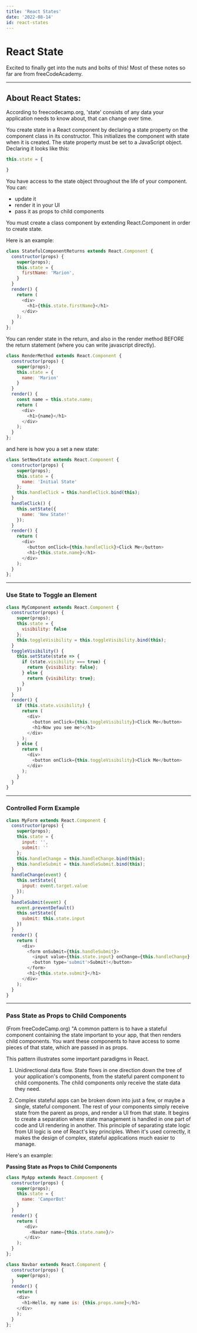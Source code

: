 ```yaml
---
title: 'React States'
date: '2022-08-14'
id: react-states
---
```


# React State
Excited to finally get into the nuts and bolts of this! Most of these notes so far are from freeCodeAcademy.

---

## About React States:

 According to freecodecamp.org, 'state' consists of any data your application needs to know about, that can change over time.  
 
 You create state in a React component by declaring a state property on the component class in its constructor. This initializes the component with state when it is created. The state property must be set to a JavaScript object. Declaring it looks like this:

 ```javascript
 this.state = {

}
 ```

You have access to the state object throughout the life of your component. You can:
 - update it
 - render it in your UI
 - pass it as props to child components
 
You must create a class component by extending React.Component in order to create state.

Here is an example:

```javascript
class StatefulComponentReturns extends React.Component {
  constructor(props) {
    super(props);
    this.state = {
      firstName: 'Marion',
    }
  }
  render() {
    return (
      <div>
        <h1>{this.state.firstName}</h1>
      </div>
    );
  }
};
```

You can render state in the return, and also in the render method BEFORE the return statement (where you can write javascript directly).

```javascript
class RenderMethod extends React.Component {
  constructor(props) {
    super(props);
    this.state = {
      name: 'Marion'
    }
  }
  render() {
    const name = this.state.name;
    return (
      <div>
        <h1>{name}</h1>
      </div>
    );
  }
};
```

and here is how you a set a new state:

```javascript
class SetNewState extends React.Component {
  constructor(props) {
    super(props);
    this.state = {
      name: 'Initial State'
    };
    this.handleClick = this.handleClick.bind(this);
  }
  handleClick() {
    this.setState({
      name: 'New State!'
    });
  }
  render() {
    return (
      <div>
        <button onClick={this.handleClick}>Click Me</button>
        <h1>{this.state.name}</h1>
      </div>
    );
  }
};
```
---

### Use State to Toggle an Element

```javascript
class MyComponent extends React.Component {
  constructor(props) {
    super(props);
    this.state = {
      visibility: false
    };
    this.toggleVisibility = this.toggleVisibility.bind(this);
  }
  toggleVisibility() {
    this.setState(state => {
      if (state.visibility === true) {
        return {visibility: false};
      } else {
        return {visibility: true};
      }
    })
  }
  render() {
    if (this.state.visibility) {
      return (
        <div>
          <button onClick={this.toggleVisibility}>Click Me</button>
          <h1>Now you see me!</h1>
        </div>
      );
    } else {
      return (
        <div>
          <button onClick={this.toggleVisibility}>Click Me</button>
        </div>
      );
    }
  }
}
```

---

### Controlled Form Example

```javascript
class MyForm extends React.Component {
  constructor(props) {
    super(props);
    this.state = {
      input: '',
      submit: ''
    };
    this.handleChange = this.handleChange.bind(this);
    this.handleSubmit = this.handleSubmit.bind(this);
  }
  handleChange(event) {
    this.setState({
      input: event.target.value
    });
  }
  handleSubmit(event) {
    event.preventDefault()
    this.setState({
      submit: this.state.input
    })
  }
  render() {
    return (
      <div>
        <form onSubmit={this.handleSubmit}>
          <input value={this.state.input} onChange={this.handleChange} />
          <button type='submit'>Submit!</button>
        </form>
        <h1>{this.state.submit}</h1>
      </div>
    );
  }
}
```

---

### Pass State as Props to Child Components

(From freeCodeCamp.org) 
"A common pattern is to have a stateful component containing the state important to your app, that then renders child components. You want these components to have access to some pieces of that state, which are passed in as props.

This pattern illustrates some important paradigms in React. 

1. Unidirectional data flow. State flows in one direction down the tree of your application's components, from the stateful parent component to child components. The child components only receive the state data they need. 

2. Complex stateful apps can be broken down into just a few, or maybe a single, stateful component. The rest of your components simply receive state from the parent as props, and render a UI from that state. It begins to create a separation where state management is handled in one part of code and UI rendering in another. This principle of separating state logic from UI logic is one of React's key principles. When it's used correctly, it makes the design of complex, stateful applications much easier to manage.

Here's an example:

__Passing State as Props to Child Components__
```javascript
class MyApp extends React.Component {
  constructor(props) {
    super(props);
    this.state = {
      name: 'CamperBot'
    }
  }
  render() {
    return (
       <div>
         <Navbar name={this.state.name}/>
       </div>
    );
  }
};

class Navbar extends React.Component {
  constructor(props) {
    super(props);
  }
  render() {
    return (
    <div>
      <h1>Hello, my name is: {this.props.name}</h1>
    </div>
    );
  }
};
```